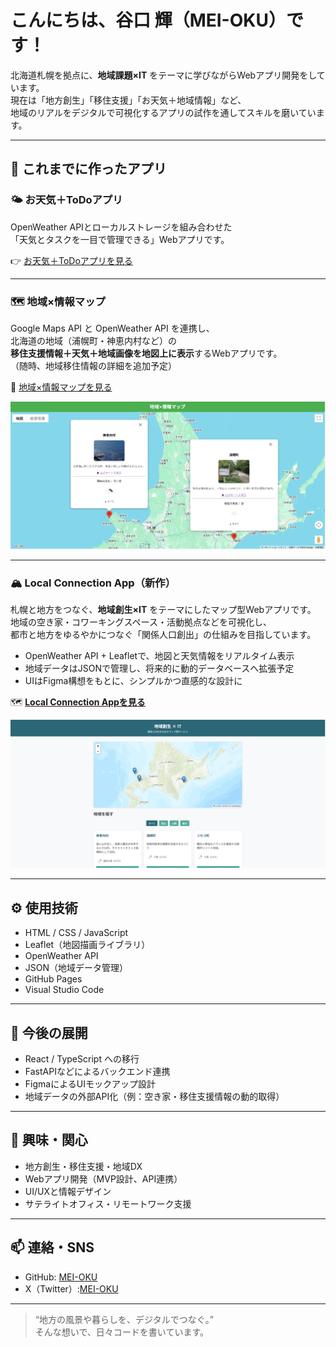 # こんにちは、谷口 輝（MEI-OKU）です！

北海道札幌を拠点に、**地域課題×IT** をテーマに学びながらWebアプリ開発をしています。  
現在は「地方創生」「移住支援」「お天気＋地域情報」など、  
地域のリアルをデジタルで可視化するアプリの試作を通してスキルを磨いています。

---

## 🧭 これまでに作ったアプリ

### 🌤️ お天気＋ToDoアプリ
OpenWeather APIとローカルストレージを組み合わせた  
「天気とタスクを一目で管理できる」Webアプリです。

👉 [お天気＋ToDoアプリを見る](https://mei-oku.github.io/weather-todo-app/)

---

### 🗺️ 地域×情報マップ
Google Maps API と OpenWeather API を連携し、  
北海道の地域（浦幌町・神恵内村など）の  
**移住支援情報＋天気＋地域画像を地図上に表示**するWebアプリです。  
（随時、地域移住情報の詳細を追加予定）

📍 [地域×情報マップを見る](https://mei-oku.github.io/map_app/)

![地域×情報マップ スクリーンショット](https://github.com/MEI-OKU/map_app/blob/main/screenshot.png?raw=true)

---

### 🏔️ Local Connection App（新作）
札幌と地方をつなぐ、**地域創生×IT** をテーマにしたマップ型Webアプリです。  
地域の空き家・コワーキングスペース・活動拠点などを可視化し、  
都市と地方をゆるやかにつなぐ「関係人口創出」の仕組みを目指しています。

- OpenWeather API + Leafletで、地図と天気情報をリアルタイム表示  
- 地域データはJSONで管理し、将来的に動的データベースへ拡張予定  
- UIはFigma構想をもとに、シンプルかつ直感的な設計に  

🗺️ **[Local Connection Appを見る](https://mei-oku.github.io/local-connection-app/)**

![Local Connection App Screenshot](https://github.com/MEI-OKU/local-connection-app/blob/main/images/screenshot.png?raw=true)

---

## ⚙️ 使用技術
- HTML / CSS / JavaScript  
- Leaflet（地図描画ライブラリ）  
- OpenWeather API  
- JSON（地域データ管理）  
- GitHub Pages  
- Visual Studio Code  

---

## 🧩 今後の展開
- React / TypeScript への移行  
- FastAPIなどによるバックエンド連携  
- FigmaによるUIモックアップ設計  
- 地域データの外部API化（例：空き家・移住支援情報の動的取得）

---

## 🌱 興味・関心
- 地方創生・移住支援・地域DX  
- Webアプリ開発（MVP設計、API連携）  
- UI/UXと情報デザイン  
- サテライトオフィス・リモートワーク支援

---

## 📫 連絡・SNS
- GitHub: [MEI-OKU](https://github.com/MEI-OKU)
- X（Twitter）:[MEI-OKU](https://x.com/MeiOku3153)

---

> “地方の風景や暮らしを、デジタルでつなぐ。”  
> そんな想いで、日々コードを書いています。
